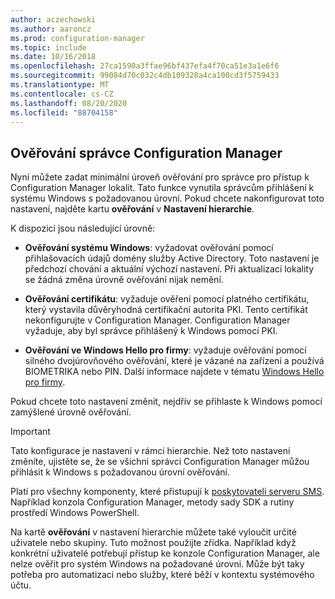 ```yaml
---
author: aczechowski
ms.author: aaroncz
ms.prod: configuration-manager
ms.topic: include
ms.date: 10/16/2018
ms.openlocfilehash: 27ca1590a3ffae96bf437efa4f70ca51e3a1e6f6
ms.sourcegitcommit: 99084d70c032c4db109328a4ca100cd3f5759433
ms.translationtype: MT
ms.contentlocale: cs-CZ
ms.lasthandoff: 08/20/2020
ms.locfileid: "88704158"
---
```

## <a name="configuration-manager-administrator-authentication"></a><a name="bkmk_auth"></a> Ověřování správce Configuration Manager
<!--1357013-->

Nyní můžete zadat minimální úroveň ověřování pro správce pro přístup k Configuration Manager lokalit. Tato funkce vynutila správcům přihlášení k systému Windows s požadovanou úrovní. Pokud chcete nakonfigurovat toto nastavení, najděte kartu **ověřování** v **Nastavení hierarchie**. 

K dispozici jsou následující úrovně:

- **Ověřování systému Windows**: vyžadovat ověřování pomocí přihlašovacích údajů domény služby Active Directory. Toto nastavení je předchozí chování a aktuální výchozí nastavení. Při aktualizaci lokality se žádná změna úrovně ověřování nijak nemění.  

- **Ověřování certifikátu**: vyžaduje ověření pomocí platného certifikátu, který vystavila důvěryhodná certifikační autorita PKI. Tento certifikát nekonfigurujte v Configuration Manager. Configuration Manager vyžaduje, aby byl správce přihlášený k Windows pomocí PKI.  

- **Ověřování ve Windows Hello pro firmy**: vyžaduje ověřování pomocí silného dvojúrovňového ověřování, které je vázané na zařízení a používá BIOMETRIKA nebo PIN. Další informace najdete v tématu [Windows Hello pro firmy](/windows/security/identity-protection/hello-for-business/hello-identity-verification).  

Pokud chcete toto nastavení změnit, nejdřív se přihlaste k Windows pomocí zamýšlené úrovně ověřování. 

> [!Important]  
> Tato konfigurace je nastavení v rámci hierarchie. Než toto nastavení změníte, ujistěte se, že se všichni správci Configuration Manager můžou přihlásit k Windows s požadovanou úrovní ověřování. 
> 
> Platí pro všechny komponenty, které přistupují k [poskytovateli serveru SMS](../../../plan-design/hierarchy/plan-for-the-sms-provider.md). Například konzola Configuration Manager, metody sady SDK a rutiny prostředí Windows PowerShell.  

Na kartě **ověřování** v nastavení hierarchie můžete také vyloučit určité uživatele nebo skupiny. Tuto možnost použijte zřídka. Například když konkrétní uživatelé potřebují přístup ke konzole Configuration Manager, ale nelze ověřit pro systém Windows na požadované úrovni. Může být taky potřeba pro automatizaci nebo služby, které běží v kontextu systémového účtu.
